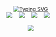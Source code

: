<div align="center">
  <!-- dynamic typing effect 动态打字效果 -->
  <div align="center">
    <a href="https://threefish.site">
      <img src="https://readme-typing-svg.demolab.com?font=Fira+Code&pause=1000&width=435&lines=console.log(%22Hello%2C%20World%22);愿与年华凋敝罄，尘愆不染佛前灯&center=true&size=27" alt="Typing SVG" />
    </a>
  </div>

  <!-- profile logo 个人资料徽标 -->
  <div align="center">
    <a href="https://bthreefish.site"><img src="https://img.shields.io/badge/Website-博客-blue" /></a>&emsp;
    <!-- <a href="https://twitter.com/aurelius-shu/"><img src="https://img.shields.io/badge/Twitter-推特-blue" /></a>&emsp; -->
    <!-- <a href="https://www.youtube.com/@aurelius"><img src="https://img.shields.io/badge/YouTube-油管-c32136" /></a>&emsp; -->
    <!-- <a href="https://box.aurelius.com/weixin_mp"><img src="https://img.shields.io/badge/WeChat-微信-07c160" /></a>&emsp; -->
    <a href="https://space.bilibili.com/aurelius/"><img src="https://img.shields.io/badge/Bilibili-B站-ff69b4" /></a>&emsp;
    <a href="https://blog.csdn.net/ChaoMing_H"><img src="https://img.shields.io/badge/CSDN-论坛-c32136" /></a>&emsp;
    <a href="https://www.zhihu.com/people/aurelius-shu"><img src="https://img.shields.io/badge/Zhihu-知乎-blue" /></a>&emsp;
    <!-- visitor statistics logo 访客数统计徽标 -->
    <!-- <img src="https://komarev.com/ghpvc/?username=Aurelius-Huang&label=Views&color=0e75b6&style=flat" alt="访问量统计" /> -->
    <!-- <div align="center"> <img src="https://visitor-badge.glitch.me/badge?page_id=Aurelius-Huang" /> </div> -->
  </div>
</div>

<div align="center"> 
    <br>
    <img src="https://stats.justsong.cn/api/csdn?id=ChaoMing_H&theme=dark&hide_border=true">
    <br>
    <!-- github-readme-streak-stats 连续提交代码天数记录 -->
    <!-- <img src="https://github-readme-streak-stats.herokuapp.com/?user=Aurelius-Huang&theme=dark&hide_border=true" /> -->
    <!-- <br> -->
    <!-- <img height="137px" src="https://github-readme-stats.vercel.app/api?username=Aurelius-Huang&hide_title=true&hide_border=true&show_icons=trueline_height=21&text_color=000&icon_color=000&bg_color=0,ea6161,ffc64d,fffc4d,52fa5a&theme=graywhite" /> -->
    <!-- <img src="https://github-readme-stats.vercel.app/api/top-langs/?username=Aurelius-Huang&hide_title=true&hide_border=true&layout=compact&langs_count=6&text_color=000&icon_color=fff&bg_color=0,52fa5a,4dfcff,c64dff&theme=graywhite" /> -->
    <!-- <br> -->
    <!-- Awesome repo 比较好的仓库-->
    <!-- <a href="https://github.com/Aurelius-Huang/qihai-web">
        <img src="https://github-readme-stats.vercel.app/api/pin/?username=Aurelius-Huang&repo=qihai-web&theme=dark&bg_color=121212&hide_border=true" />
    </a> -->
    <!-- <a href="https://github.com/Aurelius-Huang/threefish">
        <img src="https://github-readme-stats.vercel.app/api/pin/?username=Aurelius-Huang&repo=threefish&theme=dark&bg_color=121212&hide_border=true" />
    </a> -->
    <!-- <br> -->
    <!-- GitHub Activity Graph GitHub 活动图 -->
    <!-- <img src="https://github-readme-activity-graph.vercel.app/graph?username=Aurelius-Huang&theme=dark&bg_color=FF000000&hide_border=true&hide_title=true" alt="Activity"/> -->
</div>

<!-- GitHub metrics 信息指标 -->
<div align="center">
    <!-- first form 第一个表格 -->
    <!-- <table>
        <tr>
            <td>
                <img src="https://cdn.jsdelivr.net/gh/Aurelius-Huang/Aurelius-Huang/github-metrics/people.followers.svg" alt="people.followers" />
            </td>
        </tr>
    </table> -->
</div>
